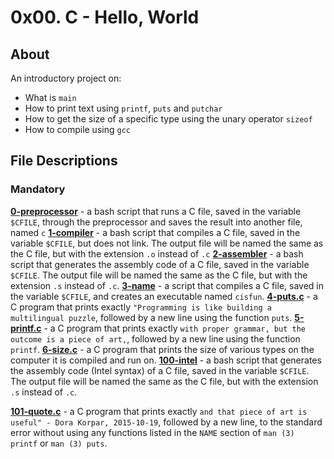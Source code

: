 # 0x00. C - Hello, World
## About
An introductory project on:
- What is `main`
- How to print text using `printf`, `puts` and `putchar`
- How to get the size of a specific type using the unary operator `sizeof`
- How to compile using `gcc`
## File Descriptions
### Mandatory
**[0-preprocessor](0-preprocessor)** - a bash script that runs a C file, saved in the variable `$CFILE`, through the preprocessor and saves the result into another file, named `c`
**[1-compiler](1-compiler)** - a bash script that compiles a C file, saved in the variable `$CFILE`, but does not link. The output file will be named the same as the C file, but with the extension `.o` instead of `.c`
**[2-assembler](2-assembler)** - a bash script that generates the assembly code of a C file, saved in the variable `$CFILE`. The output file will be named the same as the C file, but with the extension `.s` instead of `.c`.
**[3-name](3-name)** - a script that compiles a C file, saved in the variable `$CFILE`, and creates an executable named `cisfun`.
**[4-puts.c](4-puts.c)** - a C program that prints exactly `"Programming is like building a multilingual puzzle`, followed by a new line using the function `puts`.
**[5-printf.c](5-printf.c)** - a C program that prints exactly `with proper grammar, but the outcome is a piece of art,`, followed by a new line using the function `printf`.
**[6-size.c](6-size.c)** - a C program that prints the size of various types on the computer it is compiled and run on.
**[100-intel](100-intel)** - a bash script that generates the assembly code (Intel syntax) of a C file, saved in the variable `$CFILE`. The output file will be named the same as the C file, but with the extension `.s` instead of `.c`.

**[101-quote.c](101-quote.c)** - a C program that prints exactly `and that piece of art is useful" - Dora Korpar, 2015-10-19`, followed by a new line, to the standard error without using any functions listed in the `NAME` section of `man (3) printf` or `man (3) puts`.